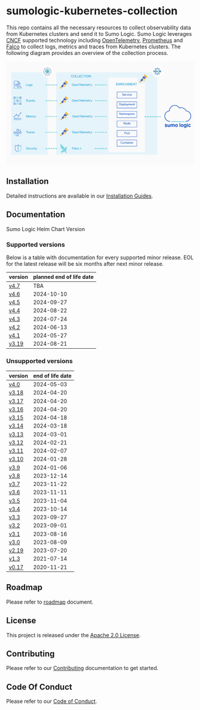 # sumologic-kubernetes-collection

This repo contains all the necessary resources to collect observability data from Kubernetes clusters and send it to Sumo Logic. Sumo Logic
leverages [CNCF](https://www.cncf.io) supported technology including [OpenTelemetry](https://opentelemetry.io),
[Prometheus](https://prometheus.io) and [Falco](https://www.falco.org/) to collect logs, metrics and traces from Kubernetes clusters. The
following diagram provides an overview of the collection process.

![overview](/images/overview-v4.png)

## Installation

Detailed instructions are available in our [Installation Guides](https://help.sumologic.com/docs/send-data/kubernetes/install-helm-chart/).

## Documentation

Sumo Logic Helm Chart Version

### Supported versions

Below is a table with documentation for every supported minor release. EOL for the latest release will be six months after next minor
release.

| version                                                                                                 | planned end of life date |
| ------------------------------------------------------------------------------------------------------- | ------------------------ |
| [v4.7](https://github.com/SumoLogic/sumologic-kubernetes-collection/tree/release-v4.7/docs/README.md)   | TBA                      |
| [v4.6](https://github.com/SumoLogic/sumologic-kubernetes-collection/tree/release-v4.6/docs/README.md)   | 2024-10-10               |
| [v4.5](https://github.com/SumoLogic/sumologic-kubernetes-collection/tree/release-v4.5/docs/README.md)   | 2024-09-27               |
| [v4.4](https://github.com/SumoLogic/sumologic-kubernetes-collection/tree/release-v4.4/docs/README.md)   | 2024-08-22               |
| [v4.3](https://github.com/SumoLogic/sumologic-kubernetes-collection/tree/release-v4.3/docs/README.md)   | 2024-07-24               |
| [v4.2](https://github.com/SumoLogic/sumologic-kubernetes-collection/tree/release-v4.2/docs/README.md)   | 2024-06-13               |
| [v4.1](https://github.com/SumoLogic/sumologic-kubernetes-collection/tree/release-v4.1/docs/README.md)   | 2024-05-27               |
| [v3.19](https://github.com/SumoLogic/sumologic-kubernetes-collection/tree/release-v3.19/docs/README.md) | 2024-08-21               |

### Unsupported versions

| version                                                                                                   | end of life date |
| --------------------------------------------------------------------------------------------------------- | ---------------- |
| [v4.0](https://github.com/SumoLogic/sumologic-kubernetes-collection/tree/release-v4.0/docs/README.md)     | 2024-05-03       |
| [v3.18](https://github.com/SumoLogic/sumologic-kubernetes-collection/tree/release-v3.18/docs/README.md)   | 2024-04-20       |
| [v3.17](https://github.com/SumoLogic/sumologic-kubernetes-collection/tree/release-v3.17/docs/README.md)   | 2024-04-20       |
| [v3.16](https://github.com/SumoLogic/sumologic-kubernetes-collection/tree/release-v3.16/docs/README.md)   | 2024-04-20       |
| [v3.15](https://github.com/SumoLogic/sumologic-kubernetes-collection/tree/release-v3.15/docs/README.md)   | 2024-04-18       |
| [v3.14](https://github.com/SumoLogic/sumologic-kubernetes-collection/tree/release-v3.14/docs/README.md)   | 2024-03-18       |
| [v3.13](https://github.com/SumoLogic/sumologic-kubernetes-collection/tree/release-v3.13/docs/README.md)   | 2024-03-01       |
| [v3.12](https://github.com/SumoLogic/sumologic-kubernetes-collection/tree/release-v3.12/docs/README.md)   | 2024-02-21       |
| [v3.11](https://github.com/SumoLogic/sumologic-kubernetes-collection/tree/release-v3.11/docs/README.md)   | 2024-02-07       |
| [v3.10](https://github.com/SumoLogic/sumologic-kubernetes-collection/tree/release-v3.10/docs/README.md)   | 2024-01-28       |
| [v3.9](https://github.com/SumoLogic/sumologic-kubernetes-collection/tree/release-v3.9/docs/README.md)     | 2024-01-06       |
| [v3.8](https://github.com/SumoLogic/sumologic-kubernetes-collection/tree/release-v3.8/docs/README.md)     | 2023-12-14       |
| [v3.7](https://github.com/SumoLogic/sumologic-kubernetes-collection/tree/release-v3.7/docs/README.md)     | 2023-11-22       |
| [v3.6](https://github.com/SumoLogic/sumologic-kubernetes-collection/tree/release-v3.6/docs/README.md)     | 2023-11-11       |
| [v3.5](https://github.com/SumoLogic/sumologic-kubernetes-collection/tree/release-v3.5/docs/README.md)     | 2023-11-04       |
| [v3.4](https://github.com/SumoLogic/sumologic-kubernetes-collection/tree/release-v3.4/docs/README.md)     | 2023-10-14       |
| [v3.3](https://github.com/SumoLogic/sumologic-kubernetes-collection/tree/release-v3.3/docs/README.md)     | 2023-09-27       |
| [v3.2](https://github.com/SumoLogic/sumologic-kubernetes-collection/tree/release-v3.2/docs/README.md)     | 2023-09-01       |
| [v3.1](https://github.com/SumoLogic/sumologic-kubernetes-collection/tree/release-v3.1/docs/README.md)     | 2023-08-16       |
| [v3.0](https://github.com/SumoLogic/sumologic-kubernetes-collection/tree/release-v3.0/docs/README.md)     | 2023-08-09       |
| [v2.19](https://github.com/SumoLogic/sumologic-kubernetes-collection/tree/release-v2.19/deploy/README.md) | 2023-07-20       |
| [v1.3](https://github.com/SumoLogic/sumologic-kubernetes-collection/tree/release-v1.3/deploy/README.md)   | 2021-07-14       |
| [v0.17](https://github.com/SumoLogic/sumologic-kubernetes-collection/tree/release-v0.17/deploy/README.md) | 2020-11-21       |

## Roadmap

Please refer to [roadmap](ROADMAP.md) document.

## License

This project is released under the [Apache 2.0 License](./LICENSE).

## Contributing

Please refer to our [Contributing](./CONTRIBUTING.md) documentation to get started.

## Code Of Conduct

Please refer to our [Code of Conduct](CODE_OF_CONDUCT.md).
